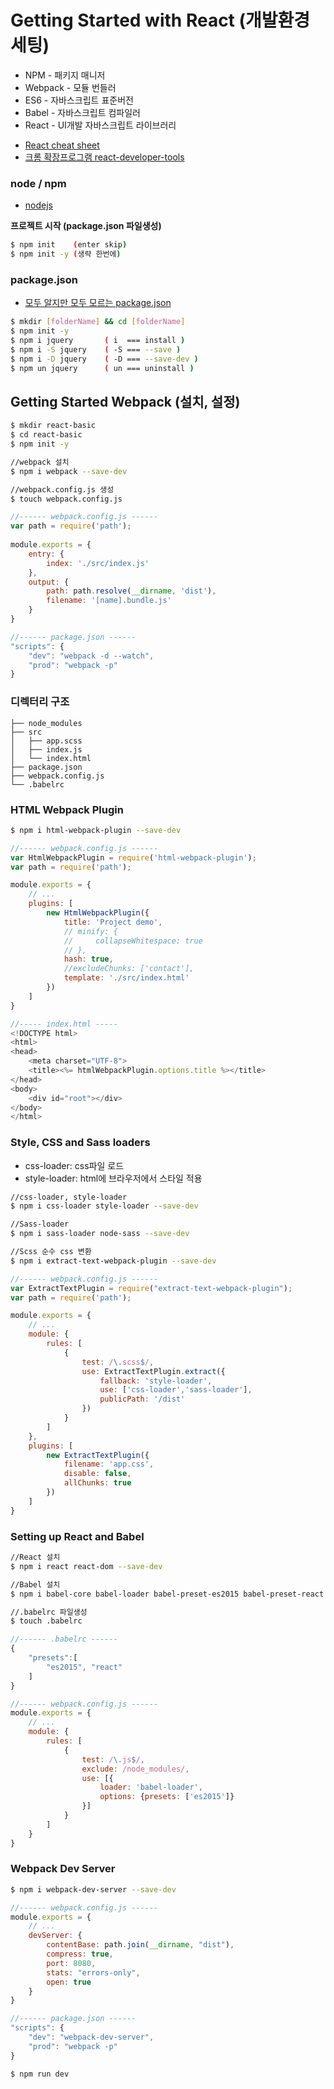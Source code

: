 # Getting Started with React (개발환경세팅)

* NPM - 패키지 매니저
* Webpack - 모듈 번들러
* ES6 - 자바스크립트 표준버전
* Babel - 자바스크립트 컴파일러
* React - UI개발 자바스크립트 라이브러리

- [React cheat sheet](https://github.com/hohoya33/react-basic/blob/master/%5B01%5D%20Setting/react-cheat-sheet.pdf)
- [크롬 확장프로그램 react-developer-tools](https://chrome.google.com/webstore/detail/react-developer-tools/fmkadmapgofadopljbjfkapdkoienihi)


### node / npm

- [nodejs](https://nodejs.org/ko/)

**프로젝트 시작 (package.json 파일생성)**
```bash
$ npm init    (enter skip)
$ npm init -y (생략 한번에)
```

### package.json

- [모두 알지만 모두 모르는 package.json](http://programmingsummaries.tistory.com/385)

```bash
$ mkdir [folderName] && cd [folderName]
$ npm init -y
$ npm i jquery       ( i  === install )
$ npm i -S jquery    ( -S === --save )
$ npm i -D jquery    ( -D === --save-dev )
$ npm un jquery      ( un === uninstall )
```

## Getting Started Webpack (설치, 설정)
```bash
$ mkdir react-basic
$ cd react-basic
$ npm init -y

//webpack 설치
$ npm i webpack --save-dev

//webpack.config.js 생성
$ touch webpack.config.js
```

```js
//------ webpack.config.js ------
var path = require('path');
 
module.exports = {
    entry: {
        index: './src/index.js'
    },
    output: {
        path: path.resolve(__dirname, 'dist'),
        filename: '[name].bundle.js'
    }
}
```

```js
//------ package.json ------
"scripts": {
    "dev": "webpack -d --watch",
    "prod": "webpack -p"
}
```
### 디렉터리 구조
```
├── node_modules
├── src
│   ├── app.scss
│   ├── index.js
│   └── index.html
├── package.json
├── webpack.config.js
└── .babelrc

```



### HTML Webpack Plugin
```bash
$ npm i html-webpack-plugin --save-dev
```

```js
//------ webpack.config.js ------
var HtmlWebpackPlugin = require('html-webpack-plugin');
var path = require('path');

module.exports = {
    // ...
    plugins: [
        new HtmlWebpackPlugin({
            title: 'Project demo',
            // minify: {
            //     collapseWhitespace: true
            // },
            hash: true,
            //excludeChunks: ['contact'],
            template: './src/index.html'
        })
    ]
}
```

```js
//----- index.html -----
<!DOCTYPE html>
<html>
<head>
	<meta charset="UTF-8">
	<title><%= htmlWebpackPlugin.options.title %></title>
</head>
<body>
	<div id="root"></div>
</body>
</html>
```

### Style, CSS and Sass loaders
- css-loader: css파일 로드
- style-loader: html에 브라우저에서 스타일 적용

```bash
//css-loader, style-loader
$ npm i css-loader style-loader --save-dev

//Sass-loader
$ npm i sass-loader node-sass --save-dev

//Scss 순수 css 변환
$ npm i extract-text-webpack-plugin --save-dev
```
```js
//------ webpack.config.js ------
var ExtractTextPlugin = require("extract-text-webpack-plugin");
var path = require('path');

module.exports = {
    // ...
    module: {
        rules: [
            {
                test: /\.scss$/,
                use: ExtractTextPlugin.extract({
                    fallback: 'style-loader',
                    use: ['css-loader','sass-loader'],
                    publicPath: '/dist'
                })
            }
        ]
    },
    plugins: [
        new ExtractTextPlugin({
            filename: 'app.css',
            disable: false,
            allChunks: true
        })
    ]
}
```

### Setting up React and Babel
```bash
//React 설치
$ npm i react react-dom --save-dev

//Babel 설치
$ npm i babel-core babel-loader babel-preset-es2015 babel-preset-react --save-dev

//.babelrc 파일생성
$ touch .babelrc
```

```js
//------ .babelrc ------
{
    "presets":[
        "es2015", "react"
    ]
}
```

```js
//------ webpack.config.js ------
module.exports = {
    // ...
    module: {
        rules: [
            {
                test: /\.js$/,
                exclude: /node_modules/,
                use: [{
                    loader: 'babel-loader',
                    options: {presets: ['es2015']}
                }]
            }
        ]
    }
}
```

### Webpack Dev Server
```bash
$ npm i webpack-dev-server --save-dev
```

```js
//------ webpack.config.js ------
module.exports = {
    // ...
    devServer: {
        contentBase: path.join(__dirname, "dist"),
        compress: true,
        port: 8080,
        stats: "errors-only",
        open: true
    }
}
```
```js
//------ package.json ------
"scripts": {
    "dev": "webpack-dev-server",
    "prod": "webpack -p"
}
```

```bash
$ npm run dev
```